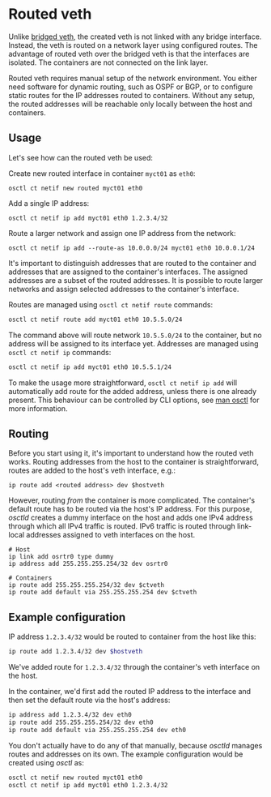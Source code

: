 # Routed veth
Unlike [bridged veth], the created veth is not linked with any bridge interface.
Instead, the veth is routed on a network layer using configured routes.
The advantage of routed veth over the bridged veth is that the interfaces are
isolated. The containers are not connected on the link layer.

Routed veth requires manual setup of the network environment. You either need
software for dynamic routing, such as OSPF or BGP, or to configure static routes
for the IP addresses routed to containers. Without any setup, the routed
addresses will be reachable only locally between the host and containers.

## Usage
Let's see how can the routed veth be used:

Create new routed interface in container `myct01` as `eth0`:
```
osctl ct netif new routed myct01 eth0
```

Add a single IP address:
```
osctl ct netif ip add myct01 eth0 1.2.3.4/32
```

Route a larger network and assign one IP address from the network:
```
osctl ct netif ip add --route-as 10.0.0.0/24 myct01 eth0 10.0.0.1/24
```

It's important to distinguish addresses that are routed to the container and
addresses that are assigned to the container's interfaces. The assigned addresses
are a subset of the routed addresses. It is possible to route larger networks
and assign selected addresses to the container's interface.

Routes are managed using `osctl ct netif route` commands:

```bash
osctl ct netif route add myct01 eth0 10.5.5.0/24
```

The command above will route network `10.5.5.0/24` to the container, but no
address will be assigned to its interface yet. Addresses are managed using
`osctl ct netif ip` commands:

```bash
osctl ct netif ip add myct01 eth0 10.5.5.1/24
```

To make the usage more straightforward, `osctl ct netif ip add` will
automatically add route for the added address, unless there is one already
present. This behaviour can be controlled by CLI options, see [man osctl] for
more information.

## Routing
Before you start using it, it's important to understand how the routed veth
works. Routing addresses from the host to the container is straightforward,
routes are added to the host's veth interface, e.g.:

```
ip route add <routed address> dev $hostveth
```

However, routing *from* the container is more complicated. The container's
default route has to be routed via the host's IP address. For this purpose,
*osctld* creates a dummy interface on the host and adds one IPv4 address through
which all IPv4 traffic is routed. IPv6 traffic is routed through link-local
addresses assigned to veth interfaces on the host.

```
# Host
ip link add osrtr0 type dummy
ip address add 255.255.255.254/32 dev osrtr0

# Containers
ip route add 255.255.255.254/32 dev $ctveth
ip route add default via 255.255.255.254 dev $ctveth
```

## Example configuration
IP address `1.2.3.4/32` would be routed to container from the host like this:

```bash
ip route add 1.2.3.4/32 dev $hostveth
```

We've added route for `1.2.3.4/32` through the container's veth interface
on the host.

In the container, we'd first add the routed IP address to the interface
and then set the default route via the host's address:

```bash
ip address add 1.2.3.4/32 dev eth0
ip route add 255.255.255.254/32 dev eth0
ip route add default via 255.255.255.254 dev eth0
```

You don't actually have to do any of that manually, because *osctld* manages
routes and addresses on its own. The example configuration would be created 
using *osctl* as:

```bash
osctl ct netif new routed myct01 eth0
osctl ct netif ip add myct01 eth0 1.2.3.4/32
```

[bridged veth]: veth-bridge.md
[man osctl]: https://man.vpsadminos.org/osctl/man8/osctl.8.html
